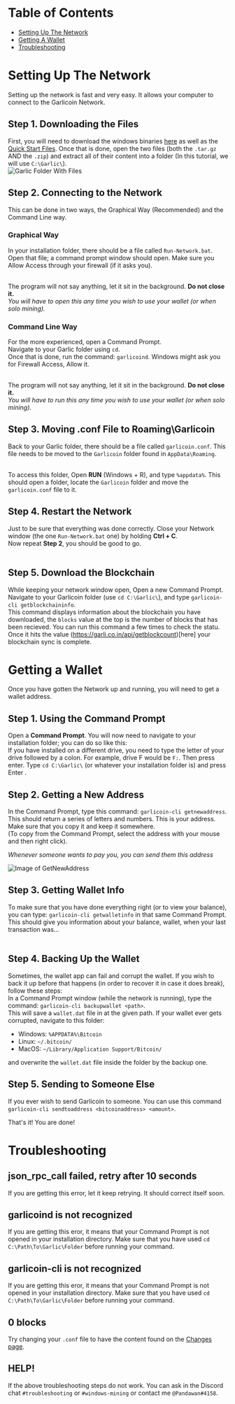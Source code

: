 # Table of Contents

- [Setting Up The Network](#setting-up-the-network)
- [Getting A Wallet](#getting-a-wallet)
- [Troubleshooting](#troubleshooting)

# Setting Up The Network

Setting up the network is fast and very easy. It allows your computer to connect to the Garlicoin Network.

## Step 1. Downloading the Files

First, you will need to download the windows binaries [here](https://garlicoin.io/downloads) as well as the [Quick Start Files](ROOT/files/wallet-win.zip).
Once that is done, open the two files (both the `.tar.gz` AND the `.zip`) and extract all of their content into a folder (In this tutorial, we will use `C:\Garlic\`).  
![Garlic Folder With Files](https://i.imgur.com/YYqtODB.png)

## Step 2. Connecting to the Network

This can be done in two ways, the Graphical Way (Recommended) and the Command Line way.

### Graphical Way

In your installation folder, there should be a file called `Run-Network.bat`.  
Open that file; a command prompt window should open. Make sure you Allow Access through your firewall (if it asks you).  
<br>

The program will not say anything, let it sit in the background. **Do not close it.**  
_You will have to open this any time you wish to use your wallet (or when solo mining)._

### Command Line Way

For the more experienced, open a Command Prompt.  
Navigate to your Garlic folder using `cd`.  
Once that is done, run the command: `garlicoind`.
Windows might ask you for Firewall Access, Allow it.  
<br>

The program will not say anything, let it sit in the background. **Do not close it.**  
_You will have to run this any time you wish to use your wallet (or when solo mining)._

## Step 3. Moving .conf File to Roaming\Garlicoin

Back to your Garlic folder, there should be a file called `garlicoin.conf`. This file needs to be moved to the `Garlicoin` folder found in `AppData\Roaming`.  
<br>

To access this folder, Open **RUN** (Windows + R), and type `%appdata%`. This should open a folder, locate the `Garlicoin` folder and move the `garlicoin.conf` file to it.

## Step 4. Restart the Network

Just to be sure that everything was done correctly. Close your Network window (the one `Run-Network.bat` one) by holding **Ctrl + C**.  
Now repeat **Step 2**, you should be good to go.  
<br>

## Step 5. Download the Blockchain

While keeping your network window open, Open a new Command Prompt.  
Navigate to your Garlicoin folder (use `cd C:\Garlic\`), and type `garlicoin-cli getblockchaininfo`.  
This command displays information about the blockchain you have downloaded, the `blocks` value at the top is the number of blocks that has been recieved. You can run this command a few times to check the statu. Once it hits the value (https://garli.co.in/api/getblockcount)[here] your blockchain sync is complete.

# Getting a Wallet

Once you have gotten the Network up and running, you will need to get a wallet address.

## Step 1. Using the Command Prompt

Open a **Command Prompt**. You will now need to navigate to your installation folder; you can do so like this:  
If you have installed on a different drive, you need to type the letter of your drive followed by a colon. For example, drive F would be `F:`. Then press enter.
Type `cd C:\Garlic\` (or whatever your installation folder is) and press Enter .

## Step 2. Getting a New Address

In the Command Prompt, type this command: `garlicoin-cli getnewaddress`.  
This should return a series of letters and numbers. This is your address. Make sure that you copy it and keep it somewhere.  
(To copy from the Command Prompt, select the address with your mouse and then right click).

_Whenever someone wants to pay you, you can send them this address_

![Image of GetNewAddress](https://i.imgur.com/pjSUslM.png)

## Step 3. Getting Wallet Info

To make sure that you have done everything right (or to view your balance), you can type: `garlicoin-cli getwalletinfo` in that same Command Prompt.  
This should give you information about your balance, wallet, when your last transaction was...  
<br>

## Step 4. Backing Up the Wallet

Sometimes, the wallet app can fail and corrupt the wallet. If you wish to back it up before that happens (in order to recover it in case it does break), follow these steps:  
In a Command Prompt window (while the network is running), type the command: `garlicoin-cli backupwallet <path>`.  
This will save a `wallet.dat` file in at the given path. If your wallet ever gets corrupted, navigate to this folder:

- Windows: `%APPDATA%\Bitcoin`
- Linux: `~/.bitcoin/`
- MacOS: `~/Library/Application Support/Bitcoin/`

and overwrite the `wallet.dat` file inside the folder by the backup one.

## Step 5. Sending to Someone Else

If you ever wish to send Garlicoin to someone. You can use this command `garlicoin-cli sendtoaddress <bitcoinaddress> <amount>`.

That's it! You are done!

# Troubleshooting

## json_rpc_call failed, retry after 10 seconds

If you are getting this error, let it keep retrying. It should correct itself soon.

## garlicoind is not recognized

If you are getting this eror, it means that your Command Prompt is not opened in your installation directory.
Make sure that you have used `cd C:\Path\To\Garlic\Folder` before running your command.

## garlicoin-cli is not recognized

If you are getting this eror, it means that your Command Prompt is not opened in your installation directory.
Make sure that you have used `cd C:\Path\To\Garlic\Folder` before running your command.

## 0 blocks

Try changing your `.conf` file to have the content found on the [Changes page](./changes.html).

## HELP!

If the above troubleshooting steps do not work. You can ask in the Discord chat `#troubleshooting` or `#windows-mining` or contact me `@Pandawan#4158`.
